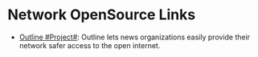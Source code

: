 # Network OpenSource Links

* [Outline #Project#](http://getoutline.org/en/home): Outline lets news organizations easily provide their network safer access to the open internet.
